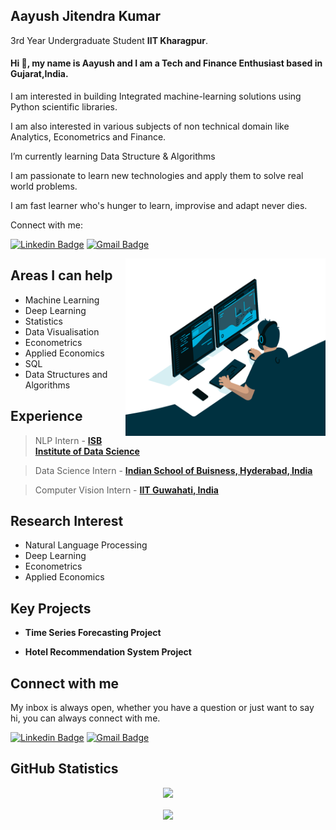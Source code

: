 ## Aayush Jitendra Kumar

[1.1]: https://github.com/kritikseth/kritikseth/blob/master/assets/icons/linkedin_c.png (linkedin)
[2.1]: https://github.com/kritikseth/kritikseth/blob/master/assets/icons/email.png (mail)


[1]: https://www.linkedin.com/in/aayush-kumar-515b67201/
[2]: mailto:jitendra.kumar.epf@gmail.com

3rd Year Undergraduate Student **IIT Kharagpur**.

#### Hi 👋, my name is **Aayush** and I am a **Tech and Finance Enthusiast** based in Gujarat,India. 

I am interested in building Integrated machine-learning solutions using Python scientific libraries.

I am also interested in various subjects of non technical domain like Analytics, Econometrics and Finance.

I’m currently learning Data Structure & Algorithms

I am passionate to learn new technologies and apply them to solve real world problems. 

I am fast learner who's hunger to learn, improvise and adapt never dies.



Connect with me:

[![Linkedin Badge](https://img.shields.io/badge/-LinkedIn-blue?style=flat-square&logo=Linkedin&logoColor=white&link=https://www.linkedin.com/in/aayush-kumar-515b67201/)](https://www.linkedin.com/in/aayush-kumar-515b67201/)
[![Gmail Badge](https://img.shields.io/badge/-Gmail-c14438?style=flat-square&logo=Gmail&logoColor=white&link=mailto:jitendra.kumar.epf@gmail.com@gmail.com)](mailto:jitendra.kumar.epf@gmail.com)

 

<!-- ---- -->

 <img align="right" alt="GIF" src="https://raw.githubusercontent.com/kritikseth/kritikseth/master/assets/images/codegif.gif" width="320" height="284" />

## Areas I can help

* Machine Learning
* Deep Learning
* Statistics
* Data Visualisation
* Econometrics
* Applied Economics
* SQL
* Data Structures and Algorithms


## Experience
> NLP Intern - [**ISB Institute of Data Science**](https://www.isb.edu/en/research-thought-leadership/research-centres-institutes/isb-institute-of-data-science.html)

> Data Science Intern - [**Indian School of Buisness, Hyderabad, India**](https://www.isb.edu/en.html)

> Computer Vision Intern - [**IIT Guwahati, India**](https://www.iitg.ac.in/)

## Research Interest

* Natural Language Processing
* Deep Learning
* Econometrics
* Applied Economics


## Key Projects

- **Time Series Forecasting Project**

- **Hotel Recommendation System Project**



## Connect with me

My inbox is always open, whether you have a question or just want to say hi, you can always connect with me.

[![Linkedin Badge](https://img.shields.io/badge/-LinkedIn-blue?style=flat-square&logo=Linkedin&logoColor=white&link=https://www.linkedin.com/in/aayush-kumar-515b67201/)](https://https://www.linkedin.com/in/aayush-kumar-515b67201/)
[![Gmail Badge](https://img.shields.io/badge/-Gmail-c14438?style=flat-square&logo=Gmail&logoColor=white&link=mailto:jitendra.kumar.epf@gmail.com)](mailto:jitendra.kumar.epf@gmail.com)
 

<!-- section - social media icons -->

## GitHub Statistics

<p align = "center">
  <img src = "https://github-readme-stats.vercel.app/api?username=aayushJkumar&hide=prs&show_icons=true&count_private=true&title_color=fff&icon_color=79ff97&bg_color=151515&theme=tokyonight&line_height=40">
</p>


<p align='center'>
  <img align='center' src="https://visitor-badge.glitch.me/badge?page_id=aayushJkumar.visitor-badge">
<p/>
